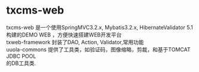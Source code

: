 txcms-web
========
txcms-web 是一个使用SpringMVC3.2.x, Mybatis3.2.x, HibernateValidator 5.1
构建的DEMO WEB ，方便快速搭建WEB开发平台
<br>
txweb-framework 封装了DAO, Action, Validator,常用功能
<br/>
uuola-commons 提供了工具类，如验证码，图像缩略，剪裁，和基于TOMCAT JDBC POOL 
<br>
的DB工具类.
